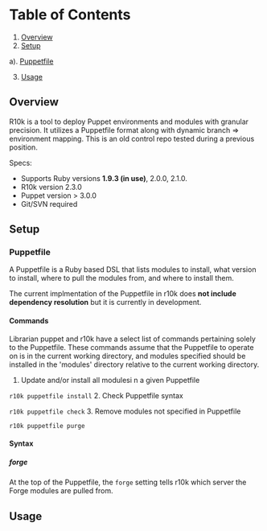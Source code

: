 # Table of Contents
1. [Overview](#overview)
2. [Setup](#setup)

  a). [Puppetfile](#puppetfile)
  
3. [Usage](#usage)

## Overview
R10k is a tool to deploy Puppet environments and modules with granular precision. It utilizes a Puppetfile format along with dynamic branch => environment mapping. This is an old control repo tested during a previous position.

Specs:
+ Supports Ruby versions **1.9.3 (in use)**, 2.0.0, 2.1.0.
+ R10k version 2.3.0
+ Puppet version > 3.0.0
+ Git/SVN required

## Setup
### Puppetfile
A Puppetfile is a Ruby based DSL that lists modules to install, what version to install, where to pull the modules from, and where to install them. 

The current implmentation of the Puppetfile in r10k does **not include dependency resolution** but it is currently in development. 

#### Commands
Librarian puppet and r10k have a select list of commands pertaining solely to the Puppetfile. These commands assume that the Puppetfile to operate on is in the current working directory, and modules specified should be installed in the 'modules' directory relative to the current working directory. 

1. Update and/or install all modulesi n a given Puppetfile

  `r10k puppetfile install`
2. Check Puppetfile syntax 

  `r10k puppetfile check`
3. Remove modules not specified in Puppetfile 

  `r10k puppetfile purge`

#### Syntax
##### forge
At the top of the Puppetfile, the `forge` setting tells r10k which server the Forge modules are pulled from. 

## Usage
